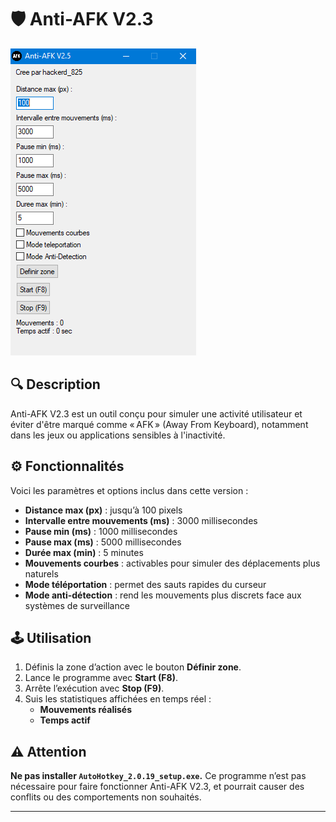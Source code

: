 # 🛡️ Anti-AFK V2.3
![Aperçu Anti-AFK](https://raw.githubusercontent.com/Hackerd-825/anti-AFK/refs/heads/main/data/v2.3.png)

## 🔍 Description
Anti-AFK V2.3 est un outil conçu pour simuler une activité utilisateur et éviter d'être marqué comme « AFK » (Away From Keyboard), notamment dans les jeux ou applications sensibles à l'inactivité.

## ⚙️ Fonctionnalités
Voici les paramètres et options inclus dans cette version :

- **Distance max (px)** : jusqu’à 100 pixels
- **Intervalle entre mouvements (ms)** : 3000 millisecondes
- **Pause min (ms)** : 1000 millisecondes
- **Pause max (ms)** : 5000 millisecondes
- **Durée max (min)** : 5 minutes
- **Mouvements courbes** : activables pour simuler des déplacements plus naturels
- **Mode téléportation** : permet des sauts rapides du curseur
- **Mode anti-détection** : rend les mouvements plus discrets face aux systèmes de surveillance

## 🕹️ Utilisation
1. Définis la zone d’action avec le bouton **Définir zone**.
2. Lance le programme avec **Start (F8)**.
3. Arrête l’exécution avec **Stop (F9)**.
4. Suis les statistiques affichées en temps réel :
   - **Mouvements réalisés**
   - **Temps actif**

## ⚠️ Attention
**Ne pas installer `AutoHotkey_2.0.19_setup.exe`.** Ce programme n’est pas nécessaire pour faire fonctionner Anti-AFK V2.3, et pourrait causer des conflits ou des comportements non souhaités.

---
